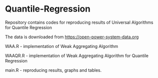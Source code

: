 # Quantile-Regression
Repository contains codes for reproducing results of Universal Algorithms for Quantile Regression

The data is downloaded from https://open-power-system-data.org

WAA.R - implementation of Weak Aggregating Algorithm

WAAQR.R - implementation of Weak Aggregating Algorithm for Quantile Regression

main.R - reproducing results, graphs and tables.
